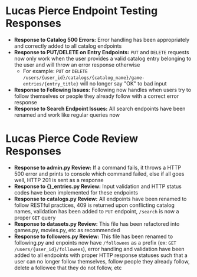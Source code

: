 # Lucas Pierce Endpoint Testing Responses
- **Response to Catalog 500 Errors:**  Error handling has been appropriately and correctly added to all catalog endpoints
- **Response to PUT/DELETE on Entry Endpoints:**  `PUT` and `DELETE` requests now only work when the user provides a valid catalog entry belonging to the user and will throw an error response otherwise
    - For example: `PUT` or `DELETE` `/users/{user_id}/catalogs/{catalog_name}/game-entries/{entry_title}` will no longer say "OK" to bad input
- **Response to Following Issues:** Following now handles when users try to follow themselves or people they already follow with a correct error response
- **Response to Search Endpoint Issues:** All search endpoints have been renamed and work like regular queries now

# Lucas Pierce Code Review Responses
- **Response to admin.py Review:** If a command fails, it throws a HTTP 500 error and prints to console which command failed, else if all goes well, HTTP 201 is sent as a response
- **Response to {}_entries.py Review:** Input validation and HTTP status codes have been implemented for these endpoints
- **Response to catalogs.py Review:** All endpoints have been renamed to follow RESTful practices, 409 is returned upon conflicting catalog names, validation has been added to `PUT` endpoint, `/search` is now a proper `GET` query
-  **Response to datasets.py Review:** This file has been refactored into games.py, movies.py, etc as recommended
- **Response to followers.py Review:** This file has been renamed to following.py and enpoints now have `/followees` as a prefix (ex: `GET /users/{user_id}/followees`), error handling and validation have been added to all endpoints with proper HTTP response statuses such that a user can no longer follow themselves, follow people they already follow, delete a followee that they do not follow, etc

